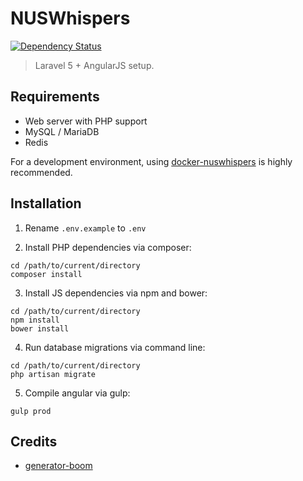 # NUSWhispers

[![Dependency Status](https://gemnasium.com/nusmodifications/nuswhispers.svg)](https://gemnasium.com/nusmodifications/nuswhispers)

> Laravel 5 + AngularJS setup.

## Requirements
- Web server with PHP support
- MySQL / MariaDB
- Redis

For a development environment, using [docker-nuswhispers](https://github.com/nusmodifications/docker-nuswhispers) is highly recommended.

## Installation
1) Rename `.env.example` to `.env`

2) Install PHP dependencies via composer:
```
cd /path/to/current/directory
composer install
```

3) Install JS dependencies via npm and bower:
```
cd /path/to/current/directory
npm install
bower install
```

4) Run database migrations via command line:
```
cd /path/to/current/directory
php artisan migrate
```

5) Compile angular via gulp:
```
gulp prod
```

## Credits
- [generator-boom](https://www.npmjs.com/package/generator-boom)
